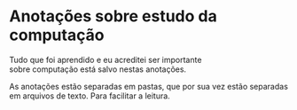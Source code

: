 # Anotações sobre estudo da computação

Tudo que foi aprendido e eu acreditei ser importante <br>
sobre computação está salvo nestas anotações.

As anotações estão separadas em pastas, que por sua vez 
estão separadas <br> em arquivos de texto. Para facilitar a leitura.
